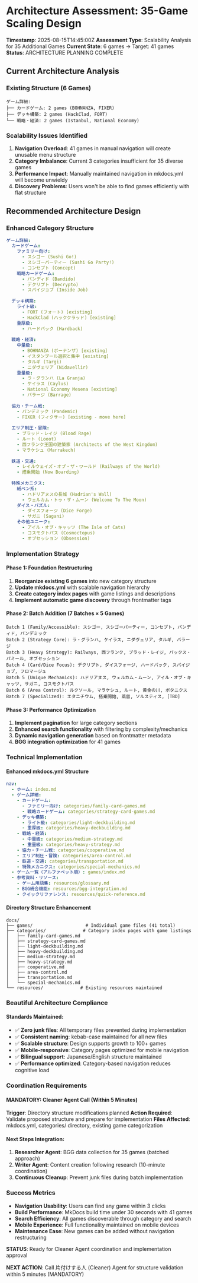 # Architecture Assessment: 35-Game Scaling Design

**Timestamp**: 2025-08-15T14:45:00Z
**Assessment Type**: Scalability Analysis for 35 Additional Games
**Current State**: 6 games → Target: 41 games
**Status**: ARCHITECTURE PLANNING COMPLETE

## Current Architecture Analysis

### Existing Structure (6 Games)
```
ゲーム詳細:
├── カードゲーム: 2 games (BOHNANZA, FIXER)
├── デッキ構築: 2 games (HackClad, FORT)  
└── 戦略・経済: 2 games (Istanbul, National Economy)
```

### Scalability Issues Identified
1. **Navigation Overload**: 41 games in manual navigation will create unusable menu structure
2. **Category Imbalance**: Current 3 categories insufficient for 35 diverse games
3. **Performance Impact**: Manually maintained navigation in mkdocs.yml will become unwieldy
4. **Discovery Problems**: Users won't be able to find games efficiently with flat structure

## Recommended Architecture Design

### Enhanced Category Structure
```yaml
ゲーム詳細:
  カードゲーム:
    ファミリー向け:
      - スシゴー (Sushi Go!)
      - スシゴーパーティー (Sushi Go Party!)
      - コンセプト (Concept)
    戦略カードゲーム:
      - バンディド (Bandido)
      - デクリプト (Decrypto)
      - スパイジョブ (Inside Job)
  
  デッキ構築:
    ライト級:
      - FORT (フォート) [existing]
      - HackClad (ハッククラッド) [existing]
    重厚級:
      - ハードバック (Hardback)
  
  戦略・経済:
    中量級:
      - BOHNANZA (ボーナンザ) [existing]
      - イスタンブール選択と集中 [existing]
      - タルギ (Targi)
      - ニダヴェリア (Nidavellir)
    重量級:
      - ラ・グランハ (La Granja)
      - ケイラス (Caylus)
      - National Economy Mesena [existing]
      - バラージ (Barrage)
  
  協力・チーム戦:
    - パンデミック (Pandemic)
    - FIXER (フィクサー) [existing - move here]
  
  エリア制圧・冒険:
    - ブラッド・レイジ (Blood Rage)
    - ルート (Looot)
    - 西フランク王国の建築家 (Architects of the West Kingdom)
    - マラケシュ (Marrakech)
  
  鉄道・交通:
    - レイルウェイズ・オブ・ザ・ワールド (Railways of the World)
    - 搭乗開始 (Now Boarding)
  
  特殊メカニクス:
    紙ペン系:
      - ハドリアヌスの長城 (Hadrian's Wall)
      - ウェルカム・トゥ・ザ・ムーン (Welcome To The Moon)
    ダイス・パズル:
      - ダイスフォージ (Dice Forge)
      - サガニ (Sagani)
    その他ユニーク:
      - アイル・オブ・キャッツ (The Isle of Cats)
      - コスモクトパス (Cosmoctopus)
      - オブセッション (Obsession)
```

### Implementation Strategy

#### Phase 1: Foundation Restructuring
1. **Reorganize existing 6 games** into new category structure
2. **Update mkdocs.yml** with scalable navigation hierarchy
3. **Create category index pages** with game listings and descriptions
4. **Implement automatic game discovery** through frontmatter tags

#### Phase 2: Batch Addition (7 Batches × 5 Games)
```
Batch 1 (Family/Accessible): スシゴー, スシゴーパーティー, コンセプト, バンディド, パンデミック
Batch 2 (Strategy Core): ラ・グランハ, ケイラス, ニダヴェリア, タルギ, バラージ
Batch 3 (Heavy Strategy): Railways, 西フランク, ブラッド・レイジ, パックス・パミール, オブセッション
Batch 4 (Card/Dice Focus): デクリプト, ダイスフォージ, ハードバック, スパイジョブ, フロマージュ
Batch 5 (Unique Mechanics): ハドリアヌス, ウェルカム・ムーン, アイル・オブ・キャッツ, サガニ, コスモクトパス
Batch 6 (Area Control): ルクソール, マラケシュ, ルート, 黄金の川, ボタニクス
Batch 7 (Specialized): エタニチウム, 搭乗開始, 蒸留, ソルスティス, [TBD]
```

#### Phase 3: Performance Optimization
1. **Implement pagination** for large category sections
2. **Enhanced search functionality** with filtering by complexity/mechanics
3. **Dynamic navigation generation** based on frontmatter metadata
4. **BGG integration optimization** for 41 games

### Technical Implementation

#### Enhanced mkdocs.yml Structure
```yaml
nav:
  - ホーム: index.md
  - ゲーム詳細:
    - カードゲーム:
      - ファミリー向け: categories/family-card-games.md
      - 戦略カードゲーム: categories/strategy-card-games.md
    - デッキ構築:
      - ライト級: categories/light-deckbuilding.md
      - 重厚級: categories/heavy-deckbuilding.md
    - 戦略・経済:
      - 中量級: categories/medium-strategy.md
      - 重量級: categories/heavy-strategy.md
    - 協力・チーム戦: categories/cooperative.md
    - エリア制圧・冒険: categories/area-control.md
    - 鉄道・交通: categories/transportation.md
    - 特殊メカニクス: categories/special-mechanics.md
  - ゲーム一覧（アルファベット順）: games/index.md
  - 参考資料・リソース:
    - ゲーム用語集: resources/glossary.md
    - BGG統合機能: resources/bgg-integration.md
    - クイックリファレンス: resources/quick-reference.md
```

#### Directory Structure Enhancement
```
docs/
├── games/                    # Individual game files (41 total)
├── categories/              # Category index pages with game listings
│   ├── family-card-games.md
│   ├── strategy-card-games.md
│   ├── light-deckbuilding.md
│   ├── heavy-deckbuilding.md
│   ├── medium-strategy.md
│   ├── heavy-strategy.md
│   ├── cooperative.md
│   ├── area-control.md
│   ├── transportation.md
│   └── special-mechanics.md
└── resources/              # Existing resources maintained
```

### Beautiful Architecture Compliance

#### Standards Maintained:
- ✅ **Zero junk files**: All temporary files prevented during implementation
- ✅ **Consistent naming**: kebab-case maintained for all new files
- ✅ **Scalable structure**: Design supports growth to 100+ games
- ✅ **Mobile-responsive**: Category pages optimized for mobile navigation
- ✅ **Bilingual support**: Japanese/English structure maintained
- ✅ **Performance optimized**: Category-based navigation reduces cognitive load

### Coordination Requirements

#### MANDATORY: Cleaner Agent Call (Within 5 Minutes)
**Trigger**: Directory structure modifications planned
**Action Required**: Validate proposed structure and prepare for implementation
**Files Affected**: mkdocs.yml, categories/ directory, existing game categorization

#### Next Steps Integration:
1. **Researcher Agent**: BGG data collection for 35 games (batched approach)
2. **Writer Agent**: Content creation following research (10-minute coordination)
3. **Continuous Cleanup**: Prevent junk files during batch implementation

### Success Metrics
- **Navigation Usability**: Users can find any game within 3 clicks
- **Build Performance**: MkDocs build time under 30 seconds with 41 games
- **Search Efficiency**: All games discoverable through category and search
- **Mobile Experience**: Full functionality maintained on mobile devices
- **Maintenance Ease**: New games can be added without navigation restructuring

**STATUS**: Ready for Cleaner Agent coordination and implementation approval

**NEXT ACTION**: Call 片付けする人 (Cleaner) Agent for structure validation within 5 minutes (MANDATORY)
